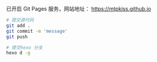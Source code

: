 
已开启 Git Pages 服务，网站地址： https://mtpkiss.github.io

```bash
# 提交源代码
git add .
git commit -m 'message'
git push

# 提交hexo 分支 
hexo d -g
```

